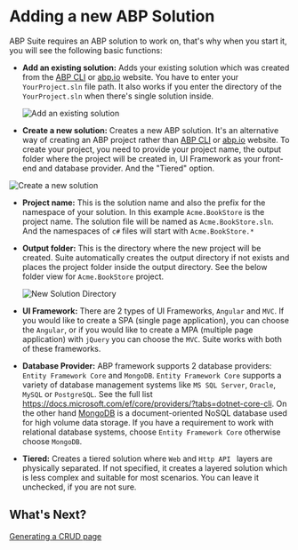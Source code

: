 # Adding a new ABP Solution

ABP Suite requires an ABP solution to work on, that's why when you start it, you will see the following basic functions:

* **Add an existing solution:** Adds your existing solution which was created from the [ABP CLI](https://docs.abp.io/en/abp/latest/CLI) or [abp.io](https://abp.io/get-started) website. You have to enter your `YourProject.sln` file path. It also works if you enter the directory of the `YourProject.sln` when there's single solution inside.

  ![Add an existing solution](D:/Github/abp-commercial-docs/en/Images/suite-add-existing-solution.png)

* **Create a new solution:** Creates a new ABP solution. It's an alternative way of creating an ABP project rather than [ABP CLI](https://docs.abp.io/en/abp/latest/CLI#new) or [abp.io](https://abp.io/get-started) website. To create your project, you need to provide your project name, the output folder where the project will be created in, UI Framework as your front-end and database provider.  And the "Tiered" option.

![Create a new solution](D:/Github/abp-commercial-docs/en/Images/suite-new-solution.png)

- **Project name:** This is the solution name and also the prefix for the namespace of your solution. In this example `Acme.BookStore` is the project name. The solution file will be named as `Acme.BookStore.sln`. And the namespaces of `c#` files will start with `Acme.BookStore.*`

- **Output folder:** This is the directory where the new project will be created. Suite automatically creates the output directory if not exists and places the project folder inside the output directory. See the below folder view for `Acme.BookStore` project.

  ![New Solution Directory](D:/Github/abp-commercial-docs/en/Images/suite-new-solution-directory.png)

- **UI Framework:** There are 2 types of UI Frameworks, `Angular` and `MVC`. If you would like to create a SPA (single page application), you can choose the `Angular`, or if you would like to create a MPA (multiple page application) with `jQuery` you can choose the `MVC`. Suite works with both of these frameworks.

- **Database Provider:** ABP framework supports 2 database providers: `Entity Framework Core` and `MongoDB`.  `Entity Framework Core` supports a variety of database management systems like `MS SQL Server`, `Oracle`, `MySQL` or  `PostgreSQL`. See the full list https://docs.microsoft.com/ef/core/providers/?tabs=dotnet-core-cli. On the other hand [MongoDB](https://www.mongodb.com/) is a document-oriented NoSQL database used for high volume data storage. If you have a requirement to work with relational database systems, choose  `Entity Framework Core` otherwise choose `MongoDB`.

- **Tiered:** Creates a tiered solution where `Web` and `Http API ` layers are physically separated. If not specified, it creates a layered solution which is less complex and suitable for most scenarios. You can leave it unchecked, if you are not sure.

## What's Next?

[Generating a CRUD page](generating-crud-page.md)
